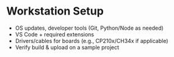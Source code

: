 # Workstation Setup

-   OS updates, developer tools (Git, Python/Node as needed)
-   VS Code + required extensions
-   Drivers/cables for boards (e.g., CP210x/CH34x if applicable)
-   Verify build & upload on a sample project
